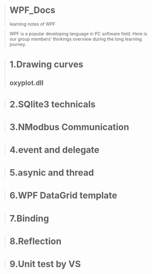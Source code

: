 ># WPF_Docs
>learning notes of WPF

>WPF is a popular developing language in PC software field.
>Here is our group members' thinkings overview during the long learning journey.

># 1.Drawing curves 
>## oxyplot.dll

># 2.SQlite3 technicals

># 3.NModbus Communication

># 4.event and delegate 

># 5.asynic and thread

># 6.WPF DataGrid template

># 7.Binding

># 8.Reflection

># 9.Unit test by VS

